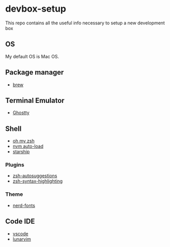 # devbox-setup
This repo contains all the useful info necessary to setup a new development box

## OS
My default OS is Mac OS.

## Package manager
- [brew](https://brew.sh/)

## Terminal Emulator
- [Ghostty](https://ghostty.org/)

## Shell
- [oh my zsh](https://ohmyz.sh/)
- [nvm auto-load](https://gist.github.com/tcrammond/e52dfad4c2b36258f83f7a964af10097)
- [starship](https://starship.rs)

### Plugins
- [zsh-autosuggestions](https://github.com/zsh-users/zsh-autosuggestions)
- [zsh-syntax-highlighting](https://github.com/zsh-users/zsh-syntax-highlighting)

### Theme
- [nerd-fonts](https://github.com/ryanoasis/nerd-fonts)

## Code IDE
- [vscode](https://formulae.brew.sh/cask/visual-studio-code)
- [lunarvim](https://www.lunarvim.org/)

